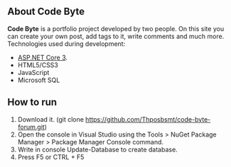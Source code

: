 ## About Code Byte
**Code Byte** is a portfolio project developed by two people. On this site you can create your own post, add tags to it, write comments 
and much more.
Technologies used during development:
- [ASP.NET Core 3](https://dotnet.microsoft.com/learn/aspnet/what-is-aspnet-core).
- HTML5/CSS3
- JavaScript
- Microsoft SQL
## How to run
1) Download it. (git clone https://github.com/Thposbsmt/code-byte-forum.git)  
2) Open the console in Visual Studio using the Tools > NuGet Package Manager > Package Manager Console command.
3) Write in console Update-Database to create database.
4) Press F5 or CTRL + F5
